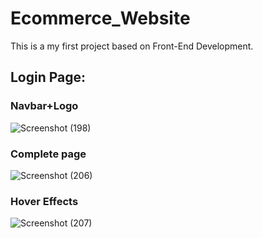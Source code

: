 # Ecommerce_Website
This is a my first project based on Front-End Development. 

## Login Page:
### Navbar+Logo
![Screenshot (198)](https://user-images.githubusercontent.com/51941084/103906445-f02c3180-5125-11eb-8dba-a933d679f8d8.png)
### Complete page
![Screenshot (206)](https://user-images.githubusercontent.com/51941084/103906548-13ef7780-5126-11eb-8201-2aaf2265f935.png)
### Hover Effects
![Screenshot (207)](https://user-images.githubusercontent.com/51941084/103906633-34b7cd00-5126-11eb-91e9-ff5f25284bac.png)
